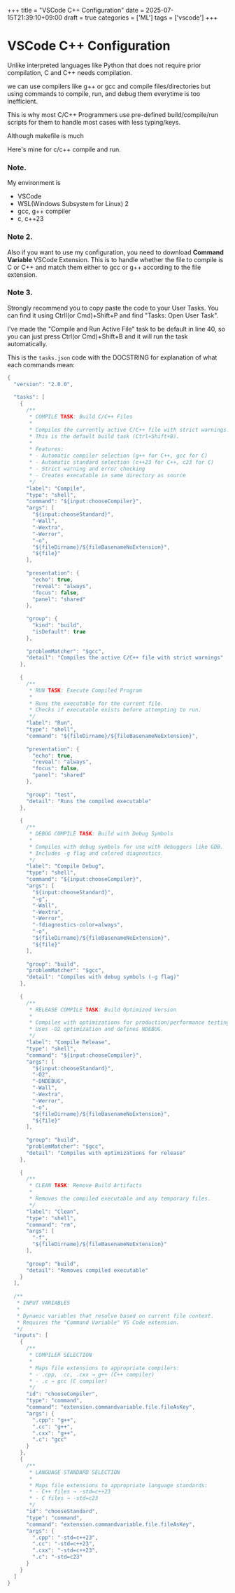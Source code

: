 +++
title = "VSCode C++ Configuration"
date = 2025-07-15T21:39:10+09:00
draft = true
categories = ['ML']
tags = ['vscode']
+++

# VSCode C++ Configuration

Unlike interpreted languages like Python that does not require prior compilation, C and C++ needs compilation.

we can use compilers like g++ or gcc and compile files/directories but using commands to compile, run, and debug them everytime is too inefficient.

This is why most C/C++ Programmers use pre-defined build/compile/run scripts for them to handle most cases with less typing/keys.

Although makefile is much

Here's mine for c/c++ compile and run. 


### Note.
My environment is
- VSCode
- WSL(Windows Subsystem for Linux) 2
- gcc, g++ compiler
- c, c++23

### Note 2.
Also if you want to use my configuration, you need to download **Command Variable** VSCode Extension. This is to handle whether the file to compile is C or C++ and match them either to gcc or g++ according to the file extension.


### Note 3. 
Strongly recommend you to copy paste the code to your User Tasks. You can find it using CtrlI(or Cmd)+Shift+P and find "Tasks: Open User Task".

I've made the "Compile and Run Active File" task to be default in line 40, so you can just press Ctrl(or Cmd)+Shift+B and it will run the task automatically.


This is the `tasks.json` code with the DOCSTRING for explanation of what each commands mean:

```cpp
{
  "version": "2.0.0",
  
  "tasks": [
    {
      /**
       * COMPILE TASK: Build C/C++ Files
       * 
       * Compiles the currently active C/C++ file with strict warnings.
       * This is the default build task (Ctrl+Shift+B).
       * 
       * Features:
       * - Automatic compiler selection (g++ for C++, gcc for C)
       * - Automatic standard selection (c++23 for C++, c23 for C)
       * - Strict warning and error checking
       * - Creates executable in same directory as source
       */
      "label": "Compile",
      "type": "shell",
      "command": "${input:chooseCompiler}",
      "args": [
        "${input:chooseStandard}",
        "-Wall",
        "-Wextra",
        "-Werror",
        "-o",
        "${fileDirname}/${fileBasenameNoExtension}",
        "${file}"
      ],
      
      "presentation": {
        "echo": true,
        "reveal": "always",
        "focus": false,
        "panel": "shared"
      },
      
      "group": {
        "kind": "build",
        "isDefault": true
      },
      
      "problemMatcher": "$gcc",
      "detail": "Compiles the active C/C++ file with strict warnings"
    },
    
    {
      /**
       * RUN TASK: Execute Compiled Program
       * 
       * Runs the executable for the current file.
       * Checks if executable exists before attempting to run.
       */
      "label": "Run",
      "type": "shell",
      "command": "${fileDirname}/${fileBasenameNoExtension}",
      
      "presentation": {
        "echo": true,
        "reveal": "always",
        "focus": false,
        "panel": "shared"
      },
      
      "group": "test",
      "detail": "Runs the compiled executable"
    },
    
    {
      /**
       * DEBUG COMPILE TASK: Build with Debug Symbols
       * 
       * Compiles with debug symbols for use with debuggers like GDB.
       * Includes -g flag and colored diagnostics.
       */
      "label": "Compile Debug",
      "type": "shell",
      "command": "${input:chooseCompiler}",
      "args": [
        "${input:chooseStandard}",
        "-g",
        "-Wall",
        "-Wextra",
        "-Werror",
        "-fdiagnostics-color=always",
        "-o",
        "${fileDirname}/${fileBasenameNoExtension}",
        "${file}"
      ],
      
      "group": "build",
      "problemMatcher": "$gcc",
      "detail": "Compiles with debug symbols (-g flag)"
    },
    
    {
      /**
       * RELEASE COMPILE TASK: Build Optimized Version
       * 
       * Compiles with optimizations for production/performance testing.
       * Uses -O2 optimization and defines NDEBUG.
       */
      "label": "Compile Release",
      "type": "shell",
      "command": "${input:chooseCompiler}",
      "args": [
        "${input:chooseStandard}",
        "-O2",
        "-DNDEBUG",
        "-Wall",
        "-Wextra",
        "-Werror",
        "-o",
        "${fileDirname}/${fileBasenameNoExtension}",
        "${file}"
      ],
      
      "group": "build",
      "problemMatcher": "$gcc",
      "detail": "Compiles with optimizations for release"
    },
    
    {
      /**
       * CLEAN TASK: Remove Build Artifacts
       * 
       * Removes the compiled executable and any temporary files.
       */
      "label": "Clean",
      "type": "shell",
      "command": "rm",
      "args": [
        "-f",
        "${fileDirname}/${fileBasenameNoExtension}"
      ],
      
      "group": "build",
      "detail": "Removes compiled executable"
    }
  ],
  
  /**
   * INPUT VARIABLES
   * 
   * Dynamic variables that resolve based on current file context.
   * Requires the "Command Variable" VS Code extension.
   */
  "inputs": [
    {
      /**
       * COMPILER SELECTION
       * 
       * Maps file extensions to appropriate compilers:
       * - .cpp, .cc, .cxx → g++ (C++ compiler)
       * - .c → gcc (C compiler)
       */
      "id": "chooseCompiler",
      "type": "command",
      "command": "extension.commandvariable.file.fileAsKey",
      "args": {
        ".cpp": "g++",
        ".cc": "g++",
        ".cxx": "g++",
        ".c": "gcc"
      }
    },
    {
      /**
       * LANGUAGE STANDARD SELECTION
       * 
       * Maps file extensions to appropriate language standards:
       * - C++ files → -std=c++23
       * - C files → -std=c23
       */
      "id": "chooseStandard",
      "type": "command",
      "command": "extension.commandvariable.file.fileAsKey",
      "args": {
        ".cpp": "-std=c++23",
        ".cc": "-std=c++23",
        ".cxx": "-std=c++23",
        ".c": "-std=c23"
      }
    }
  ]
}
```